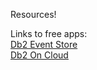 Resources!  
  
Links to free apps:  
[Db2 Event Store](https://ibm.co/2HrSHLG)  
[Db2 On Cloud](https://ibm.co/2HrSHLG)  